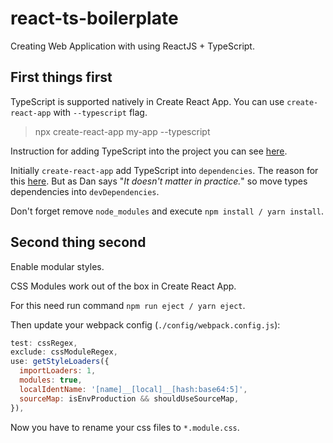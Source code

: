 # react-ts-boilerplate
Creating Web Application with using ReactJS + TypeScript.

## First things first
TypeScript is supported natively in Create React App. You can use `create-react-app` with `--typescript` flag.

>npx create-react-app my-app --typescript

Instruction for adding TypeScript into the project you can see [here](https://facebook.github.io/create-react-app/docs/adding-typescript).

Initially `create-react-app` add TypeScript into `dependencies`. The reason for this [here](https://github.com/facebook/create-react-app/issues/6180#issuecomment-453640473). But as Dan says "*It doesn't matter in practice.*" so move types dependencies into `devDependencies`.

Don't forget remove `node_modules` and execute `npm install / yarn install`.

## Second thing second

Enable modular styles.

CSS Modules work out of the box in Create React App.

For this need run command `npm run eject / yarn eject`.

Then update your webpack config (`./config/webpack.config.js`):

```js
test: cssRegex,
exclude: cssModuleRegex,
use: getStyleLoaders({
  importLoaders: 1,
  modules: true,
  localIdentName: '[name]__[local]__[hash:base64:5]',
  sourceMap: isEnvProduction && shouldUseSourceMap,
}),
```
Now you have to rename your css files to `*.module.css`.
